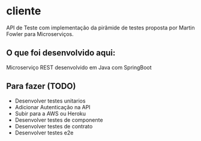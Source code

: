 # cliente
API de Teste com implementação da pirâmide de testes proposta por Martin Fowler para Microserviços.

## O que foi desenvolvido aqui:
Microserviço REST desenvolvido em Java com SpringBoot

## Para fazer (TODO)
- Desenvolver testes unitarios
- Adicionar Autenticação na API
- Subir para a AWS ou Heroku
- Desenvolver testes de componente
- Desenvolver testes de contrato
- Desenvolver testes e2e
